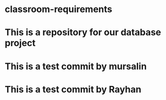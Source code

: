 # classroom-requirements

# This is a repository for our database project

# This is a test commit by mursalin
# This is a test commit by Rayhan
